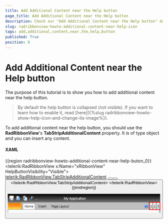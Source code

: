 ```yaml
---
title: Add Additional Content near the Help button
page_title: Add Additional Content near the Help button
description: Check our "Add Additional Content near the Help button" documentation article for the RadRibbonView WPF control.
slug: radribbonview-howto-additional-content-near-help-icon
tags: add,additional,content,near,the,help,button
published: True
position: 8
---
```


# Add Additional Content near the Help button

The purpose of this tutorial is to show you how to add additional content near the help button.

>By default the help button is collapsed (not visible). If you want to learn how to enable it, read [here]({%slug radribbonview-howto-show-help-icon-and-change-its-image%}).		  

To add additional content near the help button, you should use the __RadRibbonView__'s __TabStripAdditionalContent__ property. It is of type object and you can insert any content.

#### __XAML__
{{region radribbonview-howto-additional-content-near-help-buton_0}}
	<telerik:RadRibbonView x:Name="xRibbonView" HelpButtonVisibility="Visible">
	    <telerik:RadRibbonView.TabStripAdditionalContent>
	        <StackPanel Orientation="Horizontal">
	            <Button Content="1"/>
	            <Button Content="2"/>
	            <Button Content="3"/>
	        </StackPanel>
	    </telerik:RadRibbonView.TabStripAdditionalContent>
	</telerik:RadRibbonView>
{{endregion}}

![Rad Ribbon View How To Additional Content](images/RadRibbonView_HowTo_Additional_Content.png)